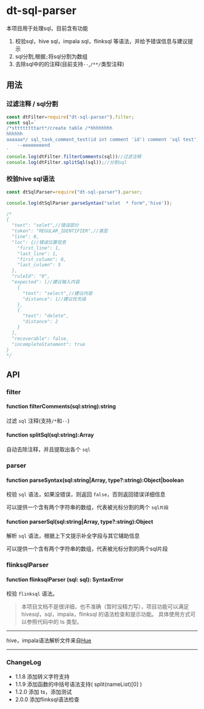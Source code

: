 # dt-sql-parser

本项目用于处理sql，目前含有功能

1. 校验sql，hive sql，impala sql，flinksql 等语法，并给予错误信息与建议提示
2. sql分割,根据`;`将sql分割为数组
3. 去除sql中的的注释(目前支持`--`,`/**/`类型注释)


## 用法

### 过滤注释 / sql分割

``` javascript
const dtFilter=require("dt-sql-parser").filter;
const sql=`
/*sttttttttart*/create table /*hhhhhhhh
hhhhhh
aaaaaa*/ sql_task_comment_test(id int comment 'id') comment 'sql test';
    --eeeeeeeend
`
console.log(dtFilter.filterComments(sql))//过滤注释
console.log(dtFilter.splitSql(sql));//分割sql
```

### 校验hive sql语法
``` javascript
const dtSqlParser=require("dt-sql-parser").parser;

console.log(dtSqlParser.parseSyntax("selet  * form",'hive'));

/*
{
  "text": "selet",//错误部分
  "token": "REGULAR_IDENTIFIER",//类型
  "line": 0,
  "loc": {//错误位置信息
    "first_line": 1,
    "last_line": 1,
    "first_column": 0,
    "last_column": 5
  },
  "ruleId": "0",
  "expected": [//建议输入内容
    {
      "text": "select",//建议内容
      "distance": 1//建议优先级
    },
    {
      "text": "delete",
      "distance": 2
    }
  ],
  "recoverable": false,
  "incompleteStatement": true
}
*/
```

## API

### filter

#### function filterComments(sql:string):string
过滤 `sql` 注释(支持`/*`和`--`)

#### function splitSql(sql:string):Array<string>
自动去除注释，并且提取出各个 `sql`

### parser

#### function parseSyntax(sql:string|Array<string>, type?:string):Object|boolean
校验 `sql` 语法，如果没错误，则返回 `false`，否则返回错误详细信息

可以提供一个含有两个字符串的数组，代表被光标分割的两个 `sql片段`

#### function parserSql(sql:string|Array<string>, type?:string):Object
解析 `sql` 语法，根据上下文提示补全字段与其它辅助信息

可以提供一个含有两个字符串的数组，代表被光标分割的两个sql片段

### flinksqlParser

#### function flinksqlParser (sql: sql): SyntaxError
校验 `flinksql` 语法。

>本项目文档不是很详细，也不准确（暂时没精力写），项目功能可以满足 hivesql，sql，impala，flinksql 的语法检查和提示功能。
具体使用方式可以参照代码中的 ts 类型。
----

hive，impala语法解析文件来自[Hue](https://github.com/cloudera/hue)

----

### ChangeLog

- 1.1.8 添加转义字符支持
- 1.1.9 添加函数的中括号语法支持( split(nameList)[0] )
- 1.2.0 添加 ts，添加测试
- 2.0.0 添加flinksql语法检查